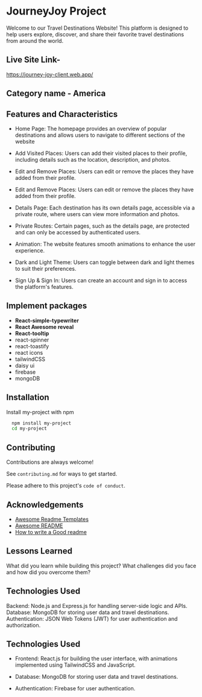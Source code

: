 # JourneyJoy Project

Welcome to our Travel Destinations Website! This platform is designed to help users explore, discover, and share their favorite travel destinations from around the world.

## Live Site Link-

https://journey-joy-client.web.app/

## Category name - America

## Features and Characteristics

- Home Page: The homepage provides an overview of popular destinations and allows users to navigate to different sections of the website

- Add Visited Places: Users can add their visited places to their profile, including details such as the location, description, and photos.

- Edit and Remove Places: Users can edit or remove the places they have added from their profile.

- Edit and Remove Places: Users can edit or remove the places they have added from their profile.

- Details Page: Each destination has its own details page, accessible via a private route, where users can view more information and photos.

- Private Routes: Certain pages, such as the details page, are protected and can only be accessed by authenticated users.

- Animation: The website features smooth animations to enhance the user experience.

- Dark and Light Theme: Users can toggle between dark and light themes to suit their preferences.

- Sign Up & Sign In: Users can create an account and sign in to access the platform's features.

## Implement packages

- **React-simple-typewriter**
- **React Awesome reveal**
- **React-tooltip**
- react-spinner
- react-toastify
- react icons
- tailwindCSS
- daisy ui
- firebase
- mongoDB

## Installation

Install my-project with npm

```bash
  npm install my-project
  cd my-project
```

## Contributing

Contributions are always welcome!

See `contributing.md` for ways to get started.

Please adhere to this project's `code of conduct`.

## Acknowledgements

- [Awesome Readme Templates](https://awesomeopensource.com/project/elangosundar/awesome-README-templates)
- [Awesome README](https://github.com/matiassingers/awesome-readme)
- [How to write a Good readme](https://bulldogjob.com/news/449-how-to-write-a-good-readme-for-your-github-project)

## Lessons Learned

What did you learn while building this project? What challenges did you face and how did you overcome them?

## Technologies Used

Backend: Node.js and Express.js for handling server-side logic and APIs.
Database: MongoDB for storing user data and travel destinations.
Authentication: JSON Web Tokens (JWT) for user authentication and authorization.

## Technologies Used

- Frontend: React.js for building the user interface, with animations implemented using TailwindCSS and JavaScript.

- Database: MongoDB for storing user data and travel destinations.

- Authentication: Firebase for user authentication.

